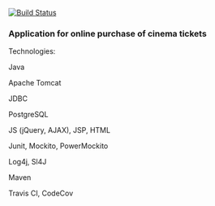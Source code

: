 [![Build Status](https://travis-ci.com/zely20/job4j_dreamjob.svg?branch=master)](https://travis-ci.com/zely20/job4j_dreamjob)
### Application for online purchase of cinema tickets

Technologies:

Java

Apache Tomcat

JDBC

PostgreSQL

JS (jQuery, AJAX), JSP, HTML

Junit, Mockito, PowerMockito

Log4j, Sl4J 

Maven

Travis CI, CodeCov

